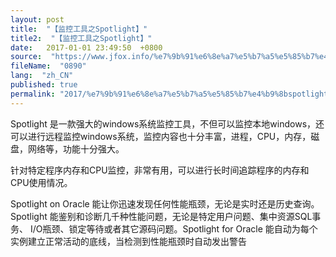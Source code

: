 ```yaml
---
layout: post
title:  "【监控工具之Spotlight】"
title2:  "【监控工具之Spotlight】"
date:   2017-01-01 23:49:50  +0800
source:  "https://www.jfox.info/%e7%9b%91%e6%8e%a7%e5%b7%a5%e5%85%b7%e4%b9%8bspotlight.html"
fileName:  "0890"
lang:  "zh_CN"
published: true
permalink: "2017/%e7%9b%91%e6%8e%a7%e5%b7%a5%e5%85%b7%e4%b9%8bspotlight.html"
---
```


Spotlight 是一款强大的windows系统监控工具，不但可以监控本地windows，还可以进行远程监控windows系统，监控内容也十分丰富，进程，CPU，内存，磁盘，网络等，功能十分强大。

针对特定程序内存和CPU监控，非常有用，可以进行长时间追踪程序的内存和CPU使用情况。

Spotlight on Oracle 能让你迅速发现任何性能瓶颈，无论是实时还是历史查询。Spotlight 能鉴别和诊断几千种性能问题，无论是特定用户问题、集中资源SQL事务、 I/O瓶颈、锁定等待或者其它源码问题。Spotlight for Oracle 能自动为每个实例建立正常活动的底线，当检测到性能瓶颈时自动发出警告
